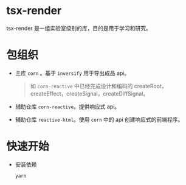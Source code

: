 # tsx-render

tsx-render 是一组实验室级别的库，目的是用于学习和研究。

# 包组织

-   主库 `corn` 。基于 `inversify` 用于导出成品 api。

    > 如 `corn-reactive` 中已经完成设计和编码的 createRoot，createEffect，createSignal，createDiffSignal。

-   辅助仓库 `corn-reactive`。提供响应式 api。

-   辅助仓库 `reactive-html`。使用 `corn` 中的 api 创建响应式的前端程序。

# 快速开始

-   安装依赖

    ```
    yarn
    ```
